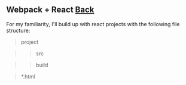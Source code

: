 ## Webpack + React [Back](./../webpack.md)

For my familiarity, I'll build up with react projects with the following file structure:

> project

>> src

>> build

> *.html
